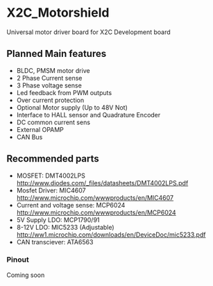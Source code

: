 # X2C_Motorshield
Universal motor driver board for X2C Development board

## Planned Main features
* BLDC, PMSM motor drive
* 2 Phase Current sense
* 3 Phase voltage sense
* Led feedback from PWM outputs                                                                   
* Over current protection
* Optional Motor supply (Up to 48V Not)
* Interface to HALL sensor and Quadrature Encoder
* DC common current sens
* External OPAMP
* CAN Bus

## Recommended parts
* MOSFET:	DMT4002LPS			http://www.diodes.com/_files/datasheets/DMT4002LPS.pdf						
* Mosfet Driver:	MIC4607			http://www.microchip.com/wwwproducts/en/MIC4607						
* Current and voltage sense:	MCP6024 http://www.microchip.com/wwwproducts/en/MCP6024						
* 5V Supply LDO:	MCP1790/91									
* 8-12V LDO:	MIC5233 (Adjustable)			http://ww1.microchip.com/downloads/en/DeviceDoc/mic5233.pdf						
* CAN transciever:	ATA6563

### Pinout
Coming soon
